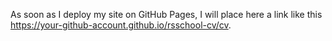 As soon as I deploy my site on GitHub Pages, I will place here a link like this https://your-github-account.github.io/rsschool-cv/cv.
